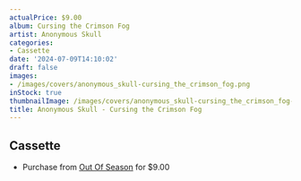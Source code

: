```yaml
---
actualPrice: $9.00
album: Cursing the Crimson Fog
artist: Anonymous Skull
categories:
- Cassette
date: '2024-07-09T14:10:02'
draft: false
images:
- /images/covers/anonymous_skull-cursing_the_crimson_fog.png
inStock: true
thumbnailImage: /images/covers/anonymous_skull-cursing_the_crimson_fog-thumb.png
title: Anonymous Skull - Cursing the Crimson Fog
---
```


## Cassette
* Purchase from [Out Of Season](https://www.outofseasonlabel.com/products/anonymous-skull-cursing-the-crimson-fog-cassette-tape-lim-100) for $9.00
